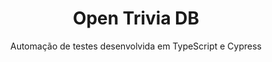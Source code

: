 <h1 align="center">Open Trivia DB</h1>
<p align="center">Automação de testes desenvolvida em TypeScript e Cypress</p> 

